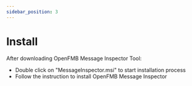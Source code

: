 ```yaml
---
sidebar_position: 3
---
```


# Install

After downloading OpenFMB Message Inspector Tool:

- Double click on "MessageInspector.msi" to start installation process
- Follow the instruction to install OpenFMB Message Inspector

